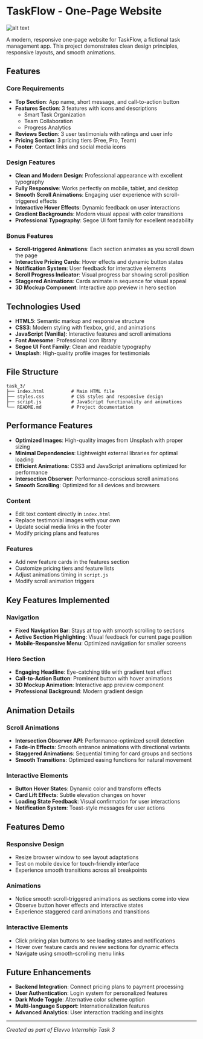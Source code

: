 # TaskFlow - One-Page Website

![alt text](screencapture-127-0-0-1-5500-task-3-index-html-2025-09-07-13_32_47.png)

A modern, responsive one-page website for TaskFlow, a fictional task management app. This project demonstrates clean design principles, responsive layouts, and smooth animations.

## Features

### Core Requirements
- **Top Section**: App name, short message, and call-to-action button
- **Features Section**: 3 features with icons and descriptions
  - Smart Task Organization
  - Team Collaboration  
  - Progress Analytics
- **Reviews Section**: 3 user testimonials with ratings and user info
- **Pricing Section**: 3 pricing tiers (Free, Pro, Team)
- **Footer**: Contact links and social media icons

### Design Features
- **Clean and Modern Design**: Professional appearance with excellent typography
- **Fully Responsive**: Works perfectly on mobile, tablet, and desktop
- **Smooth Scroll Animations**: Engaging user experience with scroll-triggered effects
- **Interactive Hover Effects**: Dynamic feedback on user interactions
- **Gradient Backgrounds**: Modern visual appeal with color transitions
- **Professional Typography**: Segoe UI font family for excellent readability

### Bonus Features
- **Scroll-triggered Animations**: Each section animates as you scroll down the page
- **Interactive Pricing Cards**: Hover effects and dynamic button states
- **Notification System**: User feedback for interactive elements
- **Scroll Progress Indicator**: Visual progress bar showing scroll position
- **Staggered Animations**: Cards animate in sequence for visual appeal
- **3D Mockup Component**: Interactive app preview in hero section

## Technologies Used

- **HTML5**: Semantic markup and responsive structure
- **CSS3**: Modern styling with flexbox, grid, and animations
- **JavaScript (Vanilla)**: Interactive features and scroll animations
- **Font Awesome**: Professional icon library
- **Segoe UI Font Family**: Clean and readable typography
- **Unsplash**: High-quality profile images for testimonials

## File Structure

```
task_3/
├── index.html          # Main HTML file
├── styles.css          # CSS styles and responsive design
├── script.js           # JavaScript functionality and animations
└── README.md           # Project documentation
```

## Performance Features

- **Optimized Images**: High-quality images from Unsplash with proper sizing
- **Minimal Dependencies**: Lightweight external libraries for optimal loading
- **Efficient Animations**: CSS3 and JavaScript animations optimized for performance
- **Intersection Observer**: Performance-conscious scroll animations
- **Smooth Scrolling**: Optimized for all devices and browsers




### Content
- Edit text content directly in `index.html`
- Replace testimonial images with your own
- Update social media links in the footer
- Modify pricing plans and features

### Features
- Add new feature cards in the features section
- Customize pricing tiers and feature lists
- Adjust animations timing in `script.js`
- Modify scroll animation triggers

## Key Features Implemented

### Navigation
- **Fixed Navigation Bar**: Stays at top with smooth scrolling to sections
- **Active Section Highlighting**: Visual feedback for current page position
- **Mobile-Responsive Menu**: Optimized navigation for smaller screens

### Hero Section
- **Engaging Headline**: Eye-catching title with gradient text effect
- **Call-to-Action Button**: Prominent button with hover animations
- **3D Mockup Animation**: Interactive app preview component
- **Professional Background**: Modern gradient design



## Animation Details

### Scroll Animations
- **Intersection Observer API**: Performance-optimized scroll detection
- **Fade-in Effects**: Smooth entrance animations with directional variants
- **Staggered Animations**: Sequential timing for card groups and sections
- **Smooth Transitions**: Optimized easing functions for natural movement

### Interactive Elements
- **Button Hover States**: Dynamic color and transform effects
- **Card Lift Effects**: Subtle elevation changes on hover
- **Loading State Feedback**: Visual confirmation for user interactions
- **Notification System**: Toast-style messages for user actions

## Features Demo

### Responsive Design
- Resize browser window to see layout adaptations
- Test on mobile device for touch-friendly interface
- Experience smooth transitions across all breakpoints

### Animations
- Notice smooth scroll-triggered animations as sections come into view
- Observe button hover effects and interactive states
- Experience staggered card animations and transitions

### Interactive Elements
- Click pricing plan buttons to see loading states and notifications
- Hover over feature cards and review sections for dynamic effects
- Navigate using smooth-scrolling menu links

## Future Enhancements

- **Backend Integration**: Connect pricing plans to payment processing
- **User Authentication**: Login system for personalized features
- **Dark Mode Toggle**: Alternative color scheme option
- **Multi-language Support**: Internationalization features
- **Advanced Analytics**: User interaction tracking and insights

---

*Created as part of Elevvo Internship Task 3*
